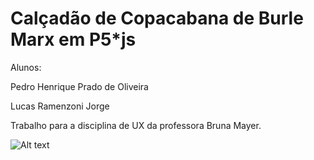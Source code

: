 # Calçadão de Copacabana de Burle Marx em P5*js

Alunos: 

Pedro Henrique Prado de Oliveira

Lucas Ramenzoni Jorge

Trabalho para a disciplina de UX da professora Bruna Mayer.

![Alt text](images/calcadao.jpg)
